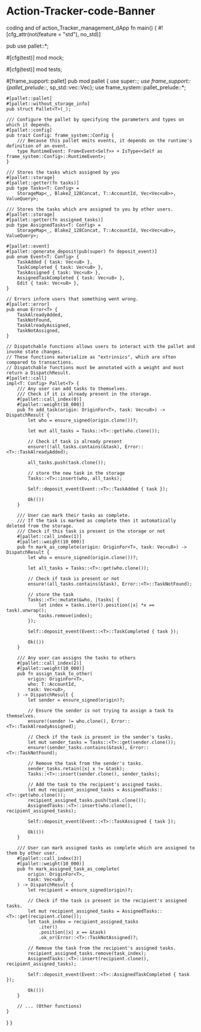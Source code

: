 # Action-Tracker-code-Banner
coding and of action_Tracker_management_dApp
fn main()
{
#![cfg_attr(not(feature = "std"), no_std)]

pub use pallet::*;

#[cfg(test)]
mod mock;

#[cfg(test)]
mod tests;

#[frame_support::pallet]
pub mod pallet {
    use super::*;
    use frame_support::{pallet_prelude::*, sp_std::vec::Vec};
    use frame_system::pallet_prelude::*;

    #[pallet::pallet]
    #[pallet::without_storage_info]
    pub struct Pallet<T>(_);

    /// Configure the pallet by specifying the parameters and types on which it depends.
    #[pallet::config]
    pub trait Config: frame_system::Config {
        /// Because this pallet emits events, it depends on the runtime's definition of an event.
        type RuntimeEvent: From<Event<Self>> + IsType<<Self as frame_system::Config>::RuntimeEvent>;
    }

    /// Stores the tasks which assigned by you
    #[pallet::storage]
    #[pallet::getter(fn tasks)]
    pub type Tasks<T: Config> =
        StorageMap<_, Blake2_128Concat, T::AccountId, Vec<Vec<u8>>, ValueQuery>;

    /// Stores the tasks which are assigned to you by other users.
    #[pallet::storage]
    #[pallet::getter(fn assigned_tasks)]
    pub type AssignedTasks<T: Config> =
        StorageMap<_, Blake2_128Concat, T::AccountId, Vec<Vec<u8>>, ValueQuery>;

    #[pallet::event]
    #[pallet::generate_deposit(pub(super) fn deposit_event)]
    pub enum Event<T: Config> {
        TaskAdded { task: Vec<u8> },
        TaskCompleted { task: Vec<u8> },
        TaskAssigned { task: Vec<u8> },
        AssignedTaskCompleted { task: Vec<u8> },
        Edit { task: Vec<u8> },
    }

    // Errors inform users that something went wrong.
    #[pallet::error]
    pub enum Error<T> {
        TaskAlreadyAdded,
        TaskNotFound,
        TaskAlreadyAssigned,
        TaskNotAssigned,
    }

    // Dispatchable functions allows users to interact with the pallet and invoke state changes.
    // These functions materialize as "extrinsics", which are often compared to transactions.
    // Dispatchable functions must be annotated with a weight and must return a DispatchResult.
    #[pallet::call]
    impl<T: Config> Pallet<T> {
        /// Any user can add tasks to themselves.
        /// Check if it is already present in the storage.
        #[pallet::call_index(0)]
        #[pallet::weight(10_000)]
        pub fn add_task(origin: OriginFor<T>, task: Vec<u8>) -> DispatchResult {
            let who = ensure_signed(origin.clone())?;

            let mut all_tasks = Tasks::<T>::get(who.clone());

            // Check if task is already present
            ensure!(!all_tasks.contains(&task), Error::<T>::TaskAlreadyAdded);

            all_tasks.push(task.clone());

            // store the new task in the storage
            Tasks::<T>::insert(who, all_tasks);

            Self::deposit_event(Event::<T>::TaskAdded { task });

            Ok(())
        }

        /// User can mark their tasks as complete.
        /// If the task is marked as complete then it automatically deleted from the storage.
        /// Check if this task is present in the storage or not
        #[pallet::call_index(1)]
        #[pallet::weight(10_000)]
        pub fn mark_as_complete(origin: OriginFor<T>, task: Vec<u8>) -> DispatchResult {
            let who = ensure_signed(origin.clone())?;

            let all_tasks = Tasks::<T>::get(who.clone());

            // Check if task is present or not
            ensure!(all_tasks.contains(&task), Error::<T>::TaskNotFound);

            // store the task
            Tasks::<T>::mutate(&who, |tasks| {
                let index = tasks.iter().position(|x| *x == task).unwrap();
                tasks.remove(index);
            });

            Self::deposit_event(Event::<T>::TaskCompleted { task });

            Ok(())
        }

        /// Any user can assigns the tasks to others
        #[pallet::call_index(2)]
        #[pallet::weight(10_000)]
        pub fn assign_task_to_other(
            origin: OriginFor<T>,
            who: T::AccountId,
            task: Vec<u8>,
        ) -> DispatchResult {
            let sender = ensure_signed(origin)?;

            // Ensure the sender is not trying to assign a task to themselves.
            ensure!(sender != who.clone(), Error::<T>::TaskAlreadyAssigned);

            // Check if the task is present in the sender's tasks.
            let mut sender_tasks = Tasks::<T>::get(sender.clone());
            ensure!(sender_tasks.contains(&task), Error::<T>::TaskNotFound);

            // Remove the task from the sender's tasks.
            sender_tasks.retain(|x| x != &task);
            Tasks::<T>::insert(sender.clone(), sender_tasks);

            // Add the task to the recipient's assigned tasks.
            let mut recipient_assigned_tasks = AssignedTasks::<T>::get(who.clone());
            recipient_assigned_tasks.push(task.clone());
            AssignedTasks::<T>::insert(who.clone(), recipient_assigned_tasks);

            Self::deposit_event(Event::<T>::TaskAssigned { task });

            Ok(())
        }

        /// User can mark assigned tasks as complete which are assigned to them by other user.
        #[pallet::call_index(3)]
        #[pallet::weight(10_000)]
        pub fn mark_assigned_task_as_complete(
            origin: OriginFor<T>,
            task: Vec<u8>,
        ) -> DispatchResult {
            let recipient = ensure_signed(origin)?;

            // Check if the task is present in the recipient's assigned tasks.
            let mut recipient_assigned_tasks = AssignedTasks::<T>::get(recipient.clone());
            let task_index = recipient_assigned_tasks
                .iter()
                .position(|x| x == &task)
                .ok_or(Error::<T>::TaskNotAssigned)?;

            // Remove the task from the recipient's assigned tasks.
            recipient_assigned_tasks.remove(task_index);
            AssignedTasks::<T>::insert(recipient.clone(), recipient_assigned_tasks);

            Self::deposit_event(Event::<T>::AssignedTaskCompleted { task });

            Ok(())
        }

        // ... (Other functions)
    }
}
}
